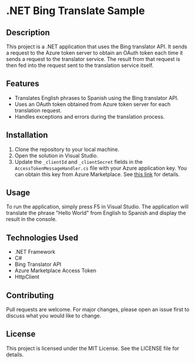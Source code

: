 # .NET Bing Translate Sample

## Description
This project is a .NET application that uses the Bing translator API. It sends a request to the Azure token server to obtain an OAuth token each time it sends a request to the translator service. The result from that request is then fed into the request sent to the translation service itself.

## Features
- Translates English phrases to Spanish using the Bing translator API.
- Uses an OAuth token obtained from Azure token server for each translation request.
- Handles exceptions and errors during the translation process.

## Installation
1. Clone the repository to your local machine.
2. Open the solution in Visual Studio.
3. Update the `_clientId` and `_clientSecret` fields in the `AccessTokenMessageHandler.cs` file with your Azure application key. You can obtain this key from Azure Marketplace. See [this link](http://msdn.microsoft.com/en-us/library/hh454950.aspx) for details.

## Usage
To run the application, simply press F5 in Visual Studio. The application will translate the phrase "Hello World" from English to Spanish and display the result in the console.

## Technologies Used
- .NET Framework
- C#
- Bing Translator API
- Azure Marketplace Access Token
- HttpClient

## Contributing
Pull requests are welcome. For major changes, please open an issue first to discuss what you would like to change.

## License
This project is licensed under the MIT License. See the LICENSE file for details.